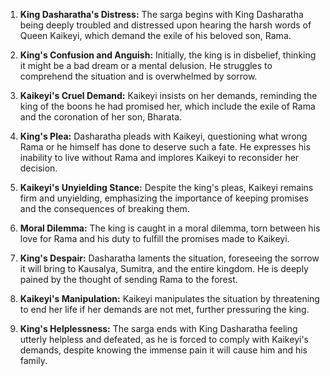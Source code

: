 1. **King Dasharatha's Distress:** The sarga begins with King Dasharatha being deeply troubled and distressed upon hearing the harsh words of Queen Kaikeyi, which demand the exile of his beloved son, Rama.

2. **King's Confusion and Anguish:** Initially, the king is in disbelief, thinking it might be a bad dream or a mental delusion. He struggles to comprehend the situation and is overwhelmed by sorrow.

3. **Kaikeyi's Cruel Demand:** Kaikeyi insists on her demands, reminding the king of the boons he had promised her, which include the exile of Rama and the coronation of her son, Bharata.

4. **King's Plea:** Dasharatha pleads with Kaikeyi, questioning what wrong Rama or he himself has done to deserve such a fate. He expresses his inability to live without Rama and implores Kaikeyi to reconsider her decision.

5. **Kaikeyi's Unyielding Stance:** Despite the king's pleas, Kaikeyi remains firm and unyielding, emphasizing the importance of keeping promises and the consequences of breaking them.

6. **Moral Dilemma:** The king is caught in a moral dilemma, torn between his love for Rama and his duty to fulfill the promises made to Kaikeyi.

7. **King's Despair:** Dasharatha laments the situation, foreseeing the sorrow it will bring to Kausalya, Sumitra, and the entire kingdom. He is deeply pained by the thought of sending Rama to the forest.

8. **Kaikeyi's Manipulation:** Kaikeyi manipulates the situation by threatening to end her life if her demands are not met, further pressuring the king.

9. **King's Helplessness:** The sarga ends with King Dasharatha feeling utterly helpless and defeated, as he is forced to comply with Kaikeyi's demands, despite knowing the immense pain it will cause him and his family.